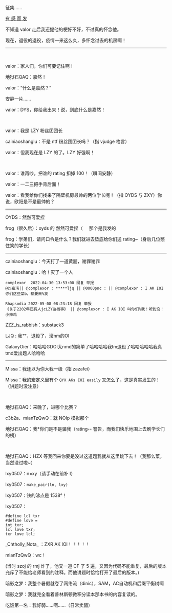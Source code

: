 征集……

[有 感 而 发](https://www.luogu.com.cn/blog/308133/tong-xue-yu-lu)

不知道 valor 走后我还提他的梗好不好，不过真的怀念他。

现在，退役的退役，疫情一来这么久，多怀念过去的机房啊！

------------

$~$

valor：家人们，你们可要记住啊！

地狱石QAQ：嘉然！

valor：“什么是嘉然？”

安静一片……

valor：DYS，你给我出来！说，到底什么是嘉然！

$~$

valor：我是 LZY 粉丝团团长

cainiaoshanglu：不是 ntf 粉丝团团长吗？（指 vjudge 格言）

valor：但我现在是 LZY 的了。LZY 好强啊！

$~$

valor：谁再吵，把谁的 rating 扣掉 100！（瞬间安静）

valor：一二三把手背后面！

valor：看我给你们找来了隔壁机房最帅的两位学长呢！（指 OYDS 与 ZXY）你说，欧阳是不是最帅的？

------------

OYDS：然然可爱捏

frog（很久后）：oyds 的 然然可爱捏（$~~~~$ 那个是我发的

frog：学弟们，请问口令是什么？我们就进去垫底给你们送 rating~（身后几位憋住笑的学长）

------------

cainiaoshanglu：今天打了一道黄题，谢罪谢罪

cainiaoshanglu：哈！灭了一个人

```
complexor  2022-04-30 13:53:00 回复 举报
@刘嘉琦|| @complexor : *****ljq || @0000pnc : || @complexor : I AK IOI 你们这些菜b，都要来%我
```

```
Rhapsodia 2022-05-08 08:23:18 回复 举报
《关于2202年还有人jcLZY这档事》 || @complexor : I AK IOI 叫你们%我！听到没！小辣鸡
```

ZZZ\_is\_rabbish：substack3

LJQ : 我艹，退役了，滚nm的OI

GalaxyOier：哈哈哈GDOI太nmd的简单了哈哈哈哈我tm退役了哈哈哈哈哈我真tmd爱出题人哈哈哈

------------

Missa：我还以为你大我一级（指 zazafei）

Missa：我的宏定义里有个 `QYX AKs IOI easily` 又怎么了，这是真实发生的！（讲题时没注意）

$~$

地狱石QAQ：来晚了，进哪个比赛？

c3b2a、mianTzQwQ：就 NOIp 模拟那个

地狱石QAQ：我\*你们是不是骗我（rating-- 警告，而我们快乐地围上去刷学长们的榜）

$~$

地狱石QAQ：HZX 等我回来你要是没过这道题我就从这里跳下去！（我那么菜，当然没过啦~）

lxy0507：n=xy（请手动在前补 l）

lxy0507：`make_pair(ln, lxy)`

lxy0507：铁的沸点是 $1538$°！

lxy0507：

```
#define lcl txr
#define love =
int txr;
lcl love txr;
txr love lcl;
```

\_Chtholly\_Nota\_ ：ZXR AK IOI！！！！！

mianTzQwQ：wc！

(当时 szoj 的 rmj 炸了，他交一道 CF 了 5 遍，又因为代码不能重复，最后的版本充斥了不能给老师看到的注释。而他讲题时恰恰打开了最后的版本。)

暗影之梦：我整个暑假就卷了网络流（dinic），SAM，AC自动机和后缀平衡树啊

暗影之梦：我就完全看着普林斯顿微积分读本那本书的内容复读的。

吃饭第一名：我好弱……啊……（日常卖弱）